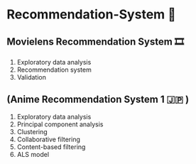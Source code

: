 # Recommendation-System 🍿
## Movielens Recommendation System 🎞
1. Exploratory data analysis
2. Recommendation system
3. Validation

## (Anime Recommendation System 1 🇯🇵 ) 
1. Exploratory data analysis
2. Principal component analysis
3. Clustering
4. Collaborative filtering
5. Content-based filtering
6. ALS model
